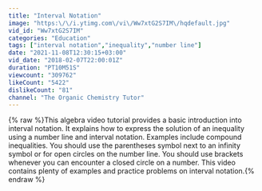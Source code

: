 ```yaml
---
title: "Interval Notation"
image: "https:\/\/i.ytimg.com\/vi\/Ww7xtG2S7IM\/hqdefault.jpg"
vid_id: "Ww7xtG2S7IM"
categories: "Education"
tags: ["interval notation","inequality","number line"]
date: "2021-11-08T12:30:15+03:00"
vid_date: "2018-02-07T22:00:01Z"
duration: "PT10M51S"
viewcount: "309762"
likeCount: "5422"
dislikeCount: "81"
channel: "The Organic Chemistry Tutor"
---
```

{% raw %}This algebra video tutorial provides a basic introduction into interval notation.  It explains how to express the solution of an inequality using a number line and interval notation.  Examples include compound inequalities.  You should use the parentheses symbol next to an infinity symbol or for open circles on the number line.  You should use brackets whenever you can encounter a closed circle on a number.  This video contains plenty of examples and practice problems on interval notation.{% endraw %}
